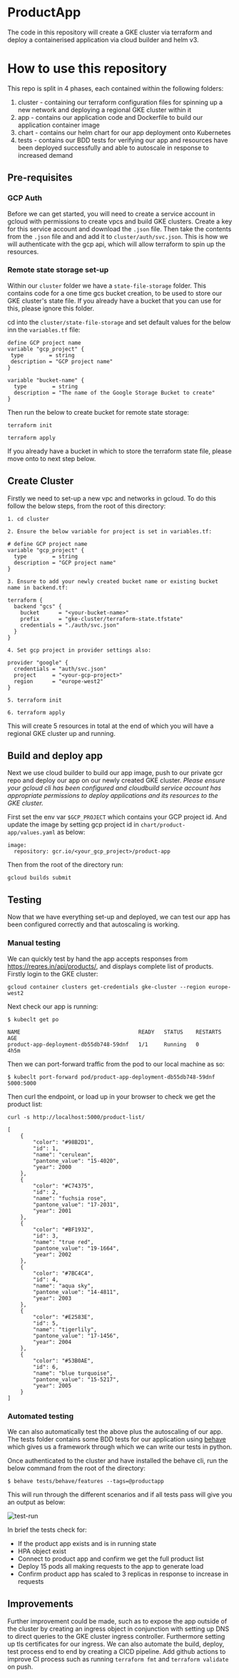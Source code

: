 # ProductApp

The code in this repository will create a GKE cluster via terraform and deploy a containerised application via cloud builder and helm v3.

# How to use this repository

This repo is split in 4 phases, each contained within the following folders:

1) cluster - containing our terraform configuration files for spinning up a new network and deploying a regional GKE cluster within it
2) app - contains our application code and Dockerfile to build our application container image
3) chart - contains our helm chart for our app deployment onto Kubernetes
4) tests - contains our BDD tests for verifying our app and resources have been deployed successfully and able to autoscale in response to increased demand

## Pre-requisites

### GCP Auth

Before we can get started, you will need to create a service account in gcloud with permissions to create vpcs and build GKE clusters. Create a key for this service account and download the `.json` file. Then take the contents from the `.json` file and and add it to `cluster/auth/svc.json`. This is how we will authenticate with the gcp api, which will allow terraform to spin up the resources.

### Remote state storage set-up

Within our `cluster` folder we have a `state-file-storage` folder. This contains code for a one time gcs bucket creation, to be used to store our GKE cluster's state file. If you already have a bucket that you can use for this, please ignore this folder.

cd into the `cluster/state-file-storage` and set default values for the below inn the `variables.tf` file:
```
define GCP project name
variable "gcp_project" {
 type        = string
 description = "GCP project name"
}

variable "bucket-name" {
  type        = string
  description = "The name of the Google Storage Bucket to create"
}
```

Then run the below to create bucket for remote state storage:
```
terraform init

terraform apply
```

If you already have a bucket in which to store the terraform state file, please move onto to next step below.

## Create Cluster

Firstly we need to set-up a new vpc and networks in gcloud. To do this follow the below steps, from the root of this directory:
```
1. cd cluster

2. Ensure the below variable for project is set in variables.tf:

# define GCP project name
variable "gcp_project" {
  type        = string
  description = "GCP project name"
}

3. Ensure to add your newly created bucket name or existing bucket name in backend.tf:

terraform {
  backend "gcs" {
    bucket      = "<your-bucket-name>"
    prefix      = "gke-cluster/terraform-state.tfstate"
    credentials = "./auth/svc.json"
  }
}

4. Set gcp project in provider settings also:

provider "google" {
  credentials = "auth/svc.json"
  project     = "<your-gcp-project>"
  region      = "europe-west2"
}

5. terraform init

6. terraform apply
```
This will create 5 resources in total at the end of which you will have a regional GKE cluster up and running.

## Build and deploy app

Next we use cloud builder to build our app image, push to our private gcr repo and deploy our app on our newly created GKE cluster. *Please ensure your gcloud cli has been configured and cloudbuild service account has appropriate permissions to deploy applications and its resources to the GKE cluster.*

First set the env var `$GCP_PROJECT` which contains your GCP project id. And update the image by setting gcp project id in `chart/product-app/values.yaml` as below:
```
image:
  repository: gcr.io/<your_gcp_project>/product-app
```

Then from the root of the directory run:
```
gcloud builds submit
```
## Testing

Now that we have everything set-up and deployed, we can test our app has been configured correctly and that autoscaling is working.

### Manual testing

We can quickly test by hand the app accepts responses from https://reqres.in/api/products/, and displays complete list of products. Firstly login to the GKE cluster:
```
gcloud container clusters get-credentials gke-cluster --region europe-west2
```
Next check our app is running:
```
$ kubeclt get po

NAME                                     READY   STATUS    RESTARTS   AGE
product-app-deployment-db55db748-59dnf   1/1     Running   0          4h5m
```
Then we can port-forward traffic from the pod to our local machine as so:
```
$ kubeclt port-forward pod/product-app-deployment-db55db748-59dnf 5000:5000
```
Then curl the endpoint, or load up in your browser to check we get the product list:
```
curl -s http://localhost:5000/product-list/

[
    {
        "color": "#98B2D1",
        "id": 1,
        "name": "cerulean",
        "pantone_value": "15-4020",
        "year": 2000
    },
    {
        "color": "#C74375",
        "id": 2,
        "name": "fuchsia rose",
        "pantone_value": "17-2031",
        "year": 2001
    },
    {
        "color": "#BF1932",
        "id": 3,
        "name": "true red",
        "pantone_value": "19-1664",
        "year": 2002
    },
    {
        "color": "#7BC4C4",
        "id": 4,
        "name": "aqua sky",
        "pantone_value": "14-4811",
        "year": 2003
    },
    {
        "color": "#E2583E",
        "id": 5,
        "name": "tigerlily",
        "pantone_value": "17-1456",
        "year": 2004
    },
    {
        "color": "#53B0AE",
        "id": 6,
        "name": "blue turquoise",
        "pantone_value": "15-5217",
        "year": 2005
    }
]
```

### Automated testing

We can also automatically test the above plus the autoscaling of our app. The tests folder contains some BDD tests for our application using [behave](https://behave.readthedocs.io/en/stable/) which gives us a framework through which we can write our tests in python.

Once authenticated to the cluster and have installed the behave cli, run the below command from the root of the directory:
```
$ behave tests/behave/features --tags=@productapp
```
This will run through the different scenarios and if all tests pass will give you an output as below:

![test-run](./test-run.png)

In brief the tests check for:

* If the product app exists and is in running state
* HPA object exist
* Connect to product app and confirm we get the full product list
* Deploy 15 pods all making requests to the app to generate load
* Confirm product app has scaled to 3 replicas in response to increase in requests

## Improvements

Further improvement could be made, such as to expose the app outside of the cluster by creating an ingress object in conjunction with setting up DNS to direct queries to the GKE cluster ingress controller. Furthermore setting up tls certificates for our ingress. We can also automate the build, deploy, test process end to end by creating a CICD pipeline. Add github actions to improve CI process such as running `terraform fmt` and `terraform validate` on push.  

